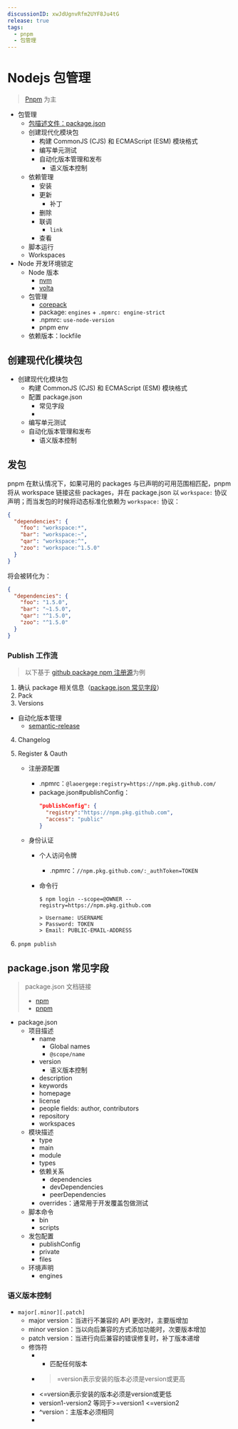 ```yaml
---
discussionID: xwJdUgnvRfm2UYF8Ju4tG
release: true
tags:
  - pnpm
  - 包管理
---
```


# Nodejs 包管理

> [Pnpm](https://pnpm.io/) 为主

- 包管理
  - [包描述文件：package.json](#packagejson-常见字段)
  - 创建现代化模块包
    - 构建 CommonJS (CJS) 和 ECMAScript (ESM) 模块格式
    - 编写单元测试
    - 自动化版本管理和发布
      - 语义版本控制
  - 依赖管理
    - 安装
    - 更新
      - 补丁
    - 删除
    - 联调
      - `link`
    - 查看
  - 脚本运行
  - Workspaces
- Node 开发环境锁定
  - Node 版本
    - [nvm](https://github.com/nvm-sh/nvm)
    - [volta](https://github.com/volta-cli/volta)
  - 包管理
    - [corepack](https://github.com/nodejs/corepack)
    - package: `engines` + `.npmrc: engine-strict`
    - .npmrc: `use-node-version`
    - pnpm env
  - 依赖版本：lockfile

## 创建现代化模块包

- 创建现代化模块包
  - 构建 CommonJS (CJS) 和 ECMAScript (ESM) 模块格式
  - 配置 package.json
    - 常见字段
    - 
  - 编写单元测试
  - 自动化版本管理和发布
    - 语义版本控制

## 发包

pnpm 在默认情况下，如果可用的 packages 与已声明的可用范围相匹配，pnpm 将从 workspace 链接这些 packages，并在 package.json 以 `workspace:` 协议声明；而当发包的时候将动态标准化依赖为 `workspace:` 协议：

```json
{
  "dependencies": {
    "foo": "workspace:*",
    "bar": "workspace:~",
    "qar": "workspace:^",
    "zoo": "workspace:^1.5.0"
  }
}
```

将会被转化为：

```json
{
  "dependencies": {
    "foo": "1.5.0",
    "bar": "~1.5.0",
    "qar": "^1.5.0",
    "zoo": "^1.5.0"
  }
}
```

### Publish 工作流

> 以下基于 [github package npm 注册源](https://docs.github.com/cn/packages/working-with-a-github-packages-registry/working-with-the-npm-registry)为例

1. 确认 package 相关信息（[package.json 常见字段](#packagejson-常见字段)）
2. Pack
3. Versions
  - 自动化版本管理
    - [semantic-release](https://github.com/semantic-release/semantic-release)
4. Changelog
5. Register & Oauth

   - 注册源配置
     - .npmrc：`@laoergege:registry=https://npm.pkg.github.com/`
     - package.json#publishConfig：
       ```json
       "publishConfig": {
         "registry":"https://npm.pkg.github.com",
         "access": "public"
       }
       ```
   - 身份认证

     - 个人访问令牌
       - .npmrc：`//npm.pkg.github.com/:_authToken=TOKEN`
     - 命令行

       ```shell
       $ npm login --scope=@OWNER --registry=https://npm.pkg.github.com

       > Username: USERNAME
       > Password: TOKEN
       > Email: PUBLIC-EMAIL-ADDRESS
       ```

6. `pnpm publish`

## package.json 常见字段

> package.json 文档链接
>
> - [npm](https://docs.npmjs.com/cli/v8/configuring-npm/package-json)
> - [pnpm](https://pnpm.io/zh/package_json)

- package.json
  - 项目描述
    - name
      - Global names
      - `@scope/name`
    - version
      - 语义版本控制
    - description
    - keywords
    - homepage
    - license
    - people fields: author, contributors
    - repository
    - workspaces
  - 模块描述
    - type
    - main
    - module
    - types
    - 依赖关系
      - dependencies
      - devDependencies
      - peerDependencies
    - overrides：通常用于开发覆盖包做测试
  - 脚本命令
    - bin
    - scripts
  - 发包配置
    - publishConfig
    - private
    - files
  - 环境声明
    - engines

### 语义版本控制

- `major[.minor][.patch]`
  - major version：当进行不兼容的 API 更改时，主要版增加
  - minor version：当以向后兼容的方式添加功能时，次要版本增加
  - patch version：当进行向后兼容的错误修复时，补丁版本递增
  - 修饰符
    - * 匹配任何版本
    - >=version表示安装的版本必须是version或更高
    - <=version表示安装的版本必须是version或更低
    - version1-version2 等同于>=version1 <=version2
    - ^version：主版本必须相同
    - 